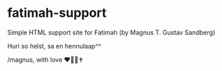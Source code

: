 # fatimah-support
Simple HTML support site for Fatimah (by Magnus T. Gustav Sandberg)

Huri so helst, sa en hennulaap^^

/magnus, with love ♥️🙏🏼✝️
